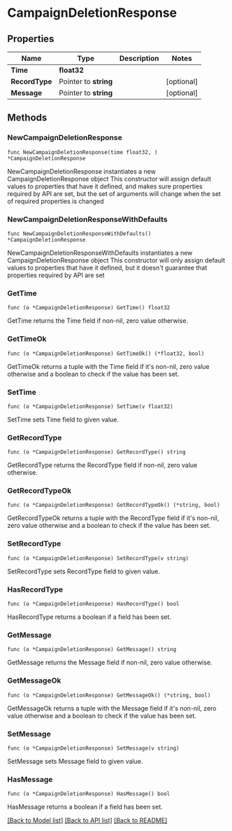 # CampaignDeletionResponse

## Properties

Name | Type | Description | Notes
------------ | ------------- | ------------- | -------------
**Time** | **float32** |  | 
**RecordType** | Pointer to **string** |  | [optional] 
**Message** | Pointer to **string** |  | [optional] 

## Methods

### NewCampaignDeletionResponse

`func NewCampaignDeletionResponse(time float32, ) *CampaignDeletionResponse`

NewCampaignDeletionResponse instantiates a new CampaignDeletionResponse object
This constructor will assign default values to properties that have it defined,
and makes sure properties required by API are set, but the set of arguments
will change when the set of required properties is changed

### NewCampaignDeletionResponseWithDefaults

`func NewCampaignDeletionResponseWithDefaults() *CampaignDeletionResponse`

NewCampaignDeletionResponseWithDefaults instantiates a new CampaignDeletionResponse object
This constructor will only assign default values to properties that have it defined,
but it doesn't guarantee that properties required by API are set

### GetTime

`func (o *CampaignDeletionResponse) GetTime() float32`

GetTime returns the Time field if non-nil, zero value otherwise.

### GetTimeOk

`func (o *CampaignDeletionResponse) GetTimeOk() (*float32, bool)`

GetTimeOk returns a tuple with the Time field if it's non-nil, zero value otherwise
and a boolean to check if the value has been set.

### SetTime

`func (o *CampaignDeletionResponse) SetTime(v float32)`

SetTime sets Time field to given value.


### GetRecordType

`func (o *CampaignDeletionResponse) GetRecordType() string`

GetRecordType returns the RecordType field if non-nil, zero value otherwise.

### GetRecordTypeOk

`func (o *CampaignDeletionResponse) GetRecordTypeOk() (*string, bool)`

GetRecordTypeOk returns a tuple with the RecordType field if it's non-nil, zero value otherwise
and a boolean to check if the value has been set.

### SetRecordType

`func (o *CampaignDeletionResponse) SetRecordType(v string)`

SetRecordType sets RecordType field to given value.

### HasRecordType

`func (o *CampaignDeletionResponse) HasRecordType() bool`

HasRecordType returns a boolean if a field has been set.

### GetMessage

`func (o *CampaignDeletionResponse) GetMessage() string`

GetMessage returns the Message field if non-nil, zero value otherwise.

### GetMessageOk

`func (o *CampaignDeletionResponse) GetMessageOk() (*string, bool)`

GetMessageOk returns a tuple with the Message field if it's non-nil, zero value otherwise
and a boolean to check if the value has been set.

### SetMessage

`func (o *CampaignDeletionResponse) SetMessage(v string)`

SetMessage sets Message field to given value.

### HasMessage

`func (o *CampaignDeletionResponse) HasMessage() bool`

HasMessage returns a boolean if a field has been set.


[[Back to Model list]](../README.md#documentation-for-models) [[Back to API list]](../README.md#documentation-for-api-endpoints) [[Back to README]](../README.md)


